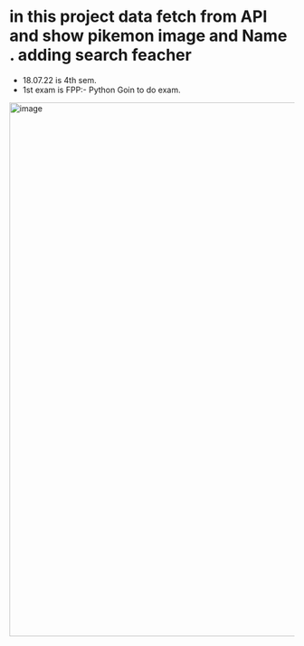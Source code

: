 # in this project data fetch from API and show pikemon image and Name . adding search feacher


- 18.07.22 is 4th sem.
- 1st exam is FPP:- Python Goin to do exam.

<img width="944" alt="image" src="https://user-images.githubusercontent.com/78966839/175237087-4b654bb0-1e04-4ad8-b972-e1a62ef7eb5f.png">

